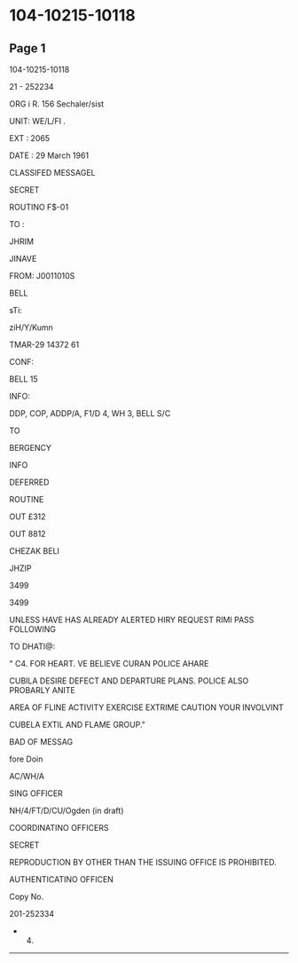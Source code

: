 # 104-10215-10118

## Page 1

104-10215-10118

21 - 252234

ORG i R. 156 Sechaler/sist

UNIT: WE/L/FI .

EXT : 2065

DATE : 29 March 1961

CLASSIFED MESSAGEL

SECRET

ROUTINO F$-01

TO :

JHRIM

JINAVE

FROM: J0011010S

BELL

sTi:

ziH/Y/Kumn

TMAR-29 14372 61

CONF:

BELL 15

INFO:

DDP, COP, ADDP/A, F1/D 4, WH 3, BELL S/C

TO

BERGENCY

INFO

DEFERRED

ROUTINE

OUT £312

OUT 8812

CHEZAK BELI

JHZIP

3499

3499

UNLESS HAVE HAS ALREADY ALERTED HIRY REQUEST RIMI PASS FOLLOWING

TO DHATI@:

" C4. FOR HEART. VE BELIEVE CURAN POLICE AHARE

CUBILA DESIRE DEFECT AND DEPARTURE PLANS. POLICE ALSO PROBARLY ANITE

AREA OF FLINE ACTIVITY EXERCISE EXTRIME CAUTION YOUR INVOLVINT

CUBELA EXTIL AND FLAME GROUP."

BAD OF MESSAG

fore Doin

AC/WH/A

SING OFFICER

NH/4/FT/D/CU/Ogden (in draft)

COORDINATINO OFFICERS

SECRET

REPRODUCTION BY OTHER THAN THE ISSUING OFFICE IS PROHIBITED.

AUTHENTICATINO OFFICEN

Copy No.

201-252334

- 4)

---

